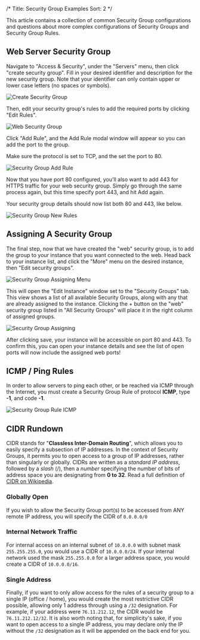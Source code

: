 /*
Title: Security Group Examples
Sort: 2
*/

This article contains a collection of common Security Group configurations and
questions about more complex configurations of Security Groups and Security
Group Rules.

## Web Server Security Group

Navigate to "Access & Security", under the "Servers" menu, then click "create
security group". Fill in your desired identifier and description for the new
security group. Note that your identifier can only contain upper or lower case
letters (no spaces or symbols).


![Create Security Group](/img/content/networking/web-security-group.png)

Then, edit your security group's rules to add the required ports by clicking
"Edit Rules".


![Web Security Group](/img/content/networking/security-group-list.png)

Click "Add Rule", and the Add Rule modal window will appear so you can add the
port to the group.

Make sure the protocol is set to TCP, and the set the port to 80.


![Security Group Add Rule](/img/content/networking/security-group-add-rule.png)

Now that you have port 80 configured, you'll also want to add 443 for HTTPS
traffic for your web security group. Simply go through the same process again,
but this time specify port 443, and hit Add again.

Your security group details should now list both 80 and 443, like below.

![Security Group New Rules](/img/content/networking/security-group-rules.png)


## Assigning A Security Group

The final step, now that we have created the "web" security group, is to add
the group to your instance that you want connected to the web. Head back to
your instance list, and click the "More" menu on the desired instance, then
"Edit security groups".

![Security Group Assigning Menu](/img/content/networking/security-group-assign.png)

This will open the "Edit Instance" window set to the "Security Groups" tab.
This view shows a list of all available Security Groups, along with any that
are already assigned to the instance. Clicking the + button on the "web"
security group listed in "All Security Groups" will place it in the right
column of assigned groups.

![Security Group Assigning](/img/content/networking/security-group-assign2.png)

After clicking save, your instance will be accessible on port 80 and 443. To
confirm this, you can open your instance details and see the list of open ports
will now include the assigned web ports!


## ICMP / Ping Rules

In order to allow servers to ping each other, or be reached via ICMP through
the Internet, you must create a Security Group Rule of protocol **ICMP**, type
**-1**, and code **-1**.

![Security Group Rule ICMP](/img/content/networking/security-group-icmp.png)


## CIDR Rundown

CIDR stands for "**Classless Inter-Domain Routing**", which allows you to easily
specify a subsection of IP addresses. In the context of Security Groups, it
permits you to open access to a group of IP addresses, rather than singularly or
globally. CIDRs are written as a *standard IP address*, followed by a *slash* (/),
then a *number* specifying the number of bits of address space you are
designating from **0 to 32**. Read a full definition of
[CIDR on Wikipedia](https://en.wikipedia.org/wiki/Classless_Inter-Domain_Routing).

### Globally Open

If you wish to allow the Security Group port(s) to be accessed from ANY remote
IP address, you will specify the CIDR of `0.0.0.0/0`

### Internal Network Traffic

For internal access on an internal subnet of `10.0.0.0` with subnet mask
`255.255.255.0`, you would use a CIDR of `10.0.0.0/24`. If your internal
network used the mask `255.255.0.0` for a larger address space, you would
create a CIDR of `10.0.0.0/16`.

### Single Address

Finally, if you want to only allow access for the rules of a security group to
a single IP (office / home), you would create the most restrictive CIDR
possible, allowing only 1 address through using a `/32` designation. For
example, if your address were `76.11.212.12`, the CIDR would be
`76.11.212.12/32`. It is also worth noting that, for simplicity's sake, if
you want to open access to a single IP address, you may declare only the IP
without the `/32` designation as it will be appended on the back end for you.
